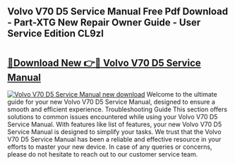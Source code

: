 ## Volvo V70 D5 Service Manual Free Pdf Download - Part-XTG New Repair Owner Guide - User Service Edition CL9zI

# <h2><a href="http://bc88960.oget.top/?id=Volvo+V70+D5+Service+Manual">🔗Download New 👉🔴 Volvo V70 D5 Service Manual</a></h2>

[![Volvo V70 D5 Service Manual new download](https://i.imgur.com/5g1atiW.png)](http://bc88960.oget.top/?id=Volvo+V70+D5+Service+Manual)
Welcome to the ultimate guide for your new Volvo V70 D5 Service Manual, designed to ensure a smooth and efficient experience. Troubleshooting Guide This section offers solutions to common issues encountered while using your Volvo V70 D5 Service Manual. With features like list of features, your new Volvo V70 D5 Service Manual is designed to simplify your tasks. We trust that the Volvo V70 D5 Service Manual has been a reliable and effective resource in your efforts to master your new device. In case of any queries or concerns, please do not hesitate to reach out to our customer service team.
